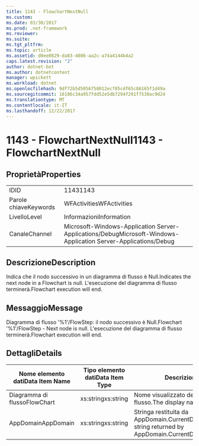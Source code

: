 ```yaml
---
title: 1143 - FlowchartNextNull
ms.custom: 
ms.date: 03/30/2017
ms.prod: .net-framework
ms.reviewer: 
ms.suite: 
ms.tgt_pltfrm: 
ms.topic: article
ms.assetid: d0ee0829-da83-4086-aa2c-a74a4144b4a2
caps.latest.revision: "2"
author: dotnet-bot
ms.author: dotnetcontent
manager: wpickett
ms.workload: dotnet
ms.openlocfilehash: 9df72b5d5056758012ecf85cdf65c86165f1d49a
ms.sourcegitcommit: 16186c34a957fdd52e5db7294f291f7530ac9d24
ms.translationtype: MT
ms.contentlocale: it-IT
ms.lasthandoff: 12/22/2017
---
```

# <a name="1143---flowchartnextnull"></a><span data-ttu-id="b6b86-102">1143 - FlowchartNextNull</span><span class="sxs-lookup"><span data-stu-id="b6b86-102">1143 - FlowchartNextNull</span></span>
## <a name="properties"></a><span data-ttu-id="b6b86-103">Proprietà</span><span class="sxs-lookup"><span data-stu-id="b6b86-103">Properties</span></span>  
  
|||  
|-|-|  
|<span data-ttu-id="b6b86-104">ID</span><span class="sxs-lookup"><span data-stu-id="b6b86-104">ID</span></span>|<span data-ttu-id="b6b86-105">1143</span><span class="sxs-lookup"><span data-stu-id="b6b86-105">1143</span></span>|  
|<span data-ttu-id="b6b86-106">Parole chiave</span><span class="sxs-lookup"><span data-stu-id="b6b86-106">Keywords</span></span>|<span data-ttu-id="b6b86-107">WFActivities</span><span class="sxs-lookup"><span data-stu-id="b6b86-107">WFActivities</span></span>|  
|<span data-ttu-id="b6b86-108">Livello</span><span class="sxs-lookup"><span data-stu-id="b6b86-108">Level</span></span>|<span data-ttu-id="b6b86-109">Informazioni</span><span class="sxs-lookup"><span data-stu-id="b6b86-109">Information</span></span>|  
|<span data-ttu-id="b6b86-110">Canale</span><span class="sxs-lookup"><span data-stu-id="b6b86-110">Channel</span></span>|<span data-ttu-id="b6b86-111">Microsoft-Windows-Application Server-Applications/Debug</span><span class="sxs-lookup"><span data-stu-id="b6b86-111">Microsoft-Windows-Application Server-Applications/Debug</span></span>|  
  
## <a name="description"></a><span data-ttu-id="b6b86-112">Descrizione</span><span class="sxs-lookup"><span data-stu-id="b6b86-112">Description</span></span>  
 <span data-ttu-id="b6b86-113">Indica che il nodo successivo in un diagramma di flusso è Null.</span><span class="sxs-lookup"><span data-stu-id="b6b86-113">Indicates the next node in a Flowchart is null.</span></span> <span data-ttu-id="b6b86-114">L'esecuzione del diagramma di flusso terminerà.</span><span class="sxs-lookup"><span data-stu-id="b6b86-114">Flowchart execution will end.</span></span>  
  
## <a name="message"></a><span data-ttu-id="b6b86-115">Messaggio</span><span class="sxs-lookup"><span data-stu-id="b6b86-115">Message</span></span>  
 <span data-ttu-id="b6b86-116">Diagramma di flusso '%1'/FlowStep: il nodo successivo è Null.</span><span class="sxs-lookup"><span data-stu-id="b6b86-116">Flowchart '%1'/FlowStep - Next node is null.</span></span> <span data-ttu-id="b6b86-117">L'esecuzione del diagramma di flusso terminerà.</span><span class="sxs-lookup"><span data-stu-id="b6b86-117">Flowchart execution will end.</span></span>  
  
## <a name="details"></a><span data-ttu-id="b6b86-118">Dettagli</span><span class="sxs-lookup"><span data-stu-id="b6b86-118">Details</span></span>  
  
|<span data-ttu-id="b6b86-119">Nome elemento dati</span><span class="sxs-lookup"><span data-stu-id="b6b86-119">Data Item Name</span></span>|<span data-ttu-id="b6b86-120">Tipo elemento dati</span><span class="sxs-lookup"><span data-stu-id="b6b86-120">Data Item Type</span></span>|<span data-ttu-id="b6b86-121">Descrizione</span><span class="sxs-lookup"><span data-stu-id="b6b86-121">Description</span></span>|  
|--------------------|--------------------|-----------------|  
|<span data-ttu-id="b6b86-122">Diagramma di flusso</span><span class="sxs-lookup"><span data-stu-id="b6b86-122">FlowChart</span></span>|<span data-ttu-id="b6b86-123">xs:string</span><span class="sxs-lookup"><span data-stu-id="b6b86-123">xs:string</span></span>|<span data-ttu-id="b6b86-124">Nome visualizzato del diagramma di flusso.</span><span class="sxs-lookup"><span data-stu-id="b6b86-124">The display name of the FlowChart.</span></span>|  
|<span data-ttu-id="b6b86-125">AppDomain</span><span class="sxs-lookup"><span data-stu-id="b6b86-125">AppDomain</span></span>|<span data-ttu-id="b6b86-126">xs:string</span><span class="sxs-lookup"><span data-stu-id="b6b86-126">xs:string</span></span>|<span data-ttu-id="b6b86-127">Stringa restituita da AppDomain.CurrentDomain.FriendlyName.</span><span class="sxs-lookup"><span data-stu-id="b6b86-127">The string returned by AppDomain.CurrentDomain.FriendlyName.</span></span>|
